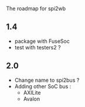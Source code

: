 The roadmap for spi2wb

## 1.4
- package with FuseSoc
- test with testers2 ?

## 2.0
- Change name to spi2bus ?
- Adding other SoC bus :
  - AXILite
  - Avalon 
